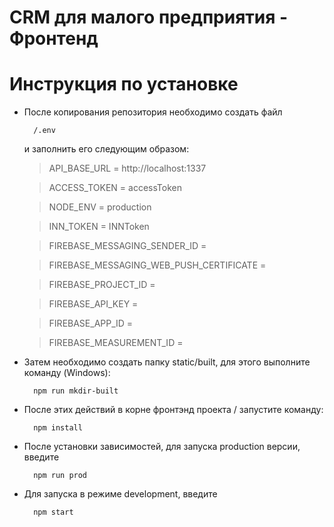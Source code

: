 # CRM для малого предприятия - Фронтенд

# Инструкция по установке
- После копирования репозитория необходимо создать файл 

        /.env

    и заполнить его следующим образом:

    >API_BASE_URL = http://localhost:1337

    >ACCESS_TOKEN = accessToken

    >NODE_ENV = production

    >INN_TOKEN = INNToken

    >FIREBASE_MESSAGING_SENDER_ID = 
    
    >FIREBASE_MESSAGING_WEB_PUSH_CERTIFICATE = 
    
    >FIREBASE_PROJECT_ID = 
    
    >FIREBASE_API_KEY = 
    
    >FIREBASE_APP_ID = 
    
    >FIREBASE_MEASUREMENT_ID = 

- Затем необходимо создать папку static/built, для этого выполните команду (Windows):

        npm run mkdir-built

- После этих действий в корне фронтэнд проекта / запустите команду:

        npm install

- После установки зависимостей, для запуска production версии, введите 
        
        npm run prod 
        
- Для запуска в режиме development, введите
        
        npm start